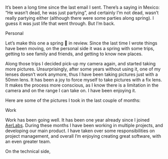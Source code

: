 It’s been a long time since the last email I sent. There’s a saying in Mexico: “He wasn’t dead, he was just partying”, and certainly I’m not dead, wasn’t really partying either (although there were some parties along spring). I guess it was just life that went through. But I’m back.

Personal

Let’s make this one a spring 🌼 in review. Since the last time I wrote things have been moving, on the personal side it was a spring with some trips, getting to see family and friends, and getting to know new places.

Along those trips I decided pick-up my camera again, and started taking more pictures. Unsurprisingly, after some years without using it, one of my lenses doesn’t work anymore, thus I have been taking pictures just with a 50mm lens. It has been a joy to force myself to take pictures with a fix lens. It makes the process more conscious, as I know there is a limitation in the camera and on the range I can take on. I have been enjoying it.

Here are some of the pictures I took in the last couple of months:

Work

Work has been going well. It has been one year already since I joined [AerLabs](https://aerlabs.com). During these months I have been working in multiple projects, and developing our main product. I have taken over some responsibilities on project management, and overall I’m enjoying creating great software, with an even greater team.

On the technical side,